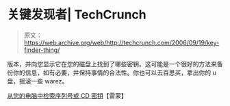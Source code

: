 # 关键发现者| TechCrunch

> 原文：<https://web.archive.org/web/http://techcrunch.com/2006/09/19/key-finder-thing/>

版本，并向您显示它在您的磁盘上找到了哪些密钥。这可能是一个很好的方法来备份你的信息，如有必要，并保持事情的合法性。你也可以去百思买，拿出你的 u 盘，摇滚一些 warez。

[从您的电脑中检索序列号或 CD 密钥](https://web.archive.org/web/20150510011323/http://www.raymond.cc/blog/archives/2006/09/18/retrieve-serial-numbers-or-cd-keys-from-your-computer/)【雷蒙】